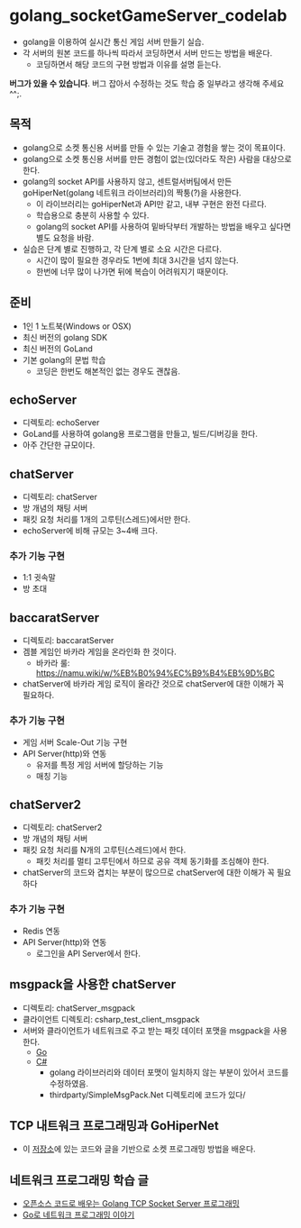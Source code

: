 # golang_socketGameServer_codelab
- golang을 이용하여 실시간 통신 게임 서버 만들기 실습.  
- 각 서버의 원본 코드를 하나씩 따라서 코딩하면서 서버 만드는 방법을 배운다.
    - 코딩하면서 해당 코드의 구현 방법과 이유를 설명 듣는다.
  
**버그가 있을 수 있습니다**. 버그 잡아서 수정하는 것도 학습 중 일부라고 생각해 주세요^^;.  
  
  
## 목적 
- golang으로 소켓 통신용 서버를 만들 수 있는 기술고 경험을 쌓는 것이 목표이다.
- golang으로 소켓 통신용 서버를 만든 경험이 없는(있더라도 작은) 사람을 대상으로 한다.  
- golang의 socket API를 사용하지 않고, 센트럴서버팀에서 만든 goHiperNet(golang 네트워크 라이브러리)의 짝퉁(?)을 사용한다.
    - 이 라이브러리는 goHiperNet과 API만 같고, 내부 구현은 완전 다르다. 
	- 학습용으로 충분히 사용할 수 있다.
	- golang의 socket API를 사용하여 밑바닥부터 개발하는 방법을 배우고 싶다면 별도 요청을 바람.
- 실습은 단계 별로 진행하고, 각 단계 별로 소요 시간은 다르다.
    - 시간이 많이 필요한 경우라도 1번에 최대 3시간을 넘지 않는다.
	- 한번에 너무 많이 나가면 뒤에 복습이 어려워지기 때문이다.
   
   
## 준비
- 1인 1 노트북(Windows or OSX)
- 최신 버전의 golang SDK
- 최신 버전의 GoLand  
- 기본 golang의 문법 학습
    - 코딩은 한번도 해본적인 없는 경우도 괜찮음.  
     
  	 
## echoServer
- 디렉토리: echoServer
- GoLand를 사용하여 golang용 프로그램을 만들고, 빌드/디버깅을 한다.
- 아주 간단한 규모이다.
  
  
## chatServer
- 디렉토리: chatServer
- 방 개념의 채팅 서버
- 패킷 요청 처리를 1개의 고루틴(스레드)에서만 한다.
- echoServer에 비해 규모는 3~4배 크다.
  
### 추가 기능 구현
- 1:1 귓속말
- 방 초대
    
   
   
## baccaratServer 
- 디렉토리: baccaratServer
- 겜블 게임인 바카라 게임을 온라인화 한 것이다.
    - 바카라 룰: https://namu.wiki/w/%EB%B0%94%EC%B9%B4%EB%9D%BC
- chatServer에 바카라 게임 로직이 올라간 것으로 chatServer에 대한 이해가 꼭 필요하다.
  
### 추가 기능 구현
- 게임 서버 Scale-Out 기능 구현
-  API Server(http)와 연동  
    - 유저를 특정 게임 서버에 할당하는 기능
    - 매칭 기능	
	 
	 
	 
## chatServer2
- 디렉토리: chatServer2
- 방 개념의 채팅 서버
- 패킷 요청 처리를 N개의 고루틴(스레드)에서 한다.
    - 패킷 처리를 멀티 고루틴에서 하므로 공유 객체 동기화를 조심해야 한다.
- chatServer의 코드와 겹치는 부분이 많으므로 chatServer에 대한 이해가 꼭 필요하다
    
### 추가 기능 구현
- Redis 연동
- API Server(http)와 연동  
    - 로그인을 API Server에서 한다.  
     
	 
## msgpack을 사용한 chatServer	
- 디렉토리: chatServer_msgpack
- 클라이언트 디렉토리: csharp_test_client_msgpack	
- 서버와 클라이언트가 네트워크로 주고 받는 패킷 데이터 포맷을 msgpack을 사용한다.
    - [Go](https://github.com/vmihailenco/msgpack )
	- [C#](https://github.com/ymofen/SimpleMsgPack.Net  ) 
	    - golang 라이브러리와 데이터 포맷이 일치하지 않는 부분이 있어서 코드를 수정하였음.
		- thirdparty/SimpleMsgPack.Net  디렉토리에 코드가 있다/
    
    
	
## TCP 내트워크 프로그래밍과 GoHiperNet 
- 이 [저장소](https://github.com/jacking75/golang_network_socket_study)에 있는 코드와 글을 기반으로 소켓 프로그래밍 방법을 배운다.
  
## 네트워크 프로그래밍 학습 글
- [오픈소스 코드로 배우는 Golang TCP Socket Server 프로그래밍 ](http://bit.ly/2PiUAPX )
- [Go로 네트워크 프로그래밍 이야기](talk_GoNetworkProgramming.md )
  